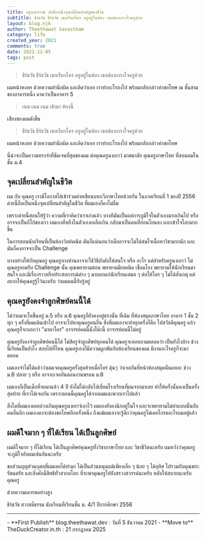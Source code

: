 ```yaml
---
title: ครูนงเยาวน์ กับอีกหนึ่งจุดเปลี่ยนสำคัญของชีวิต
subtitle: ธีร์ธวัช ธีร์ธวัช เธอเรียกใคร ครูอยู่ในห้อง เธอต้องเกรงใจครูด้วย
layout: blog.njk
author: Theethawat Savastham
category: life
created_year: 2021
comments: true
date: 2021-12-05
tags: post
---
```


> ธีร์ธวัช ธีร์ธวัช เธอเรียกใคร ครูอยู่ในห้อง เธอต้องเกรงใจครูด้วย

ผมหน้าหงอย ด้วยความสำนึกผิด และคิดว่าเออ เราทำอะไรลงไป พร้อมกลับกล่าวคำขอโทษ ณ ชั้นสามของอาคารหนึ่ง คาดว่าเป็นอาคาร 5

> เนม เนม เนม เข้ามา ห้องนี้

เสียงของผมดังขึ้น

> ธีร์ธวัช ธีร์ธวัช เธอเรียกใคร ครูอยู่ในห้อง เธอต้องเกรงใจครูด้วย

ผมหน้าหงอย ด้วยความสำนึกผิด และคิดว่าเออ เราทำอะไรลงไป พร้อมกลับกล่าวคำขอโทษ

นี่น่าจะเป็นความทรงจำที่ชัดเจนที่สุดของผม ต่อคุณครูนงเยาว์ มาศมาลัย คุณครูภาษาไทย ที่สอนผมในชั้น ม.4

## จุดเปลี่ยนสำคัญในชีวิต

ผม กับ คุณครู เรามีโอกาสได้เข้าร่วมค่ายเขียนบทกวีภาษาไทยด้วยกัน ในภาคเรียนที่ 1 ของปี 2556 ค่ายนี้ถือเป็นหนึ่งจุดเปลี่ยนสำคัญในชีวิต ที่ผมเองก็คงไม่ลืม

เพราะค่ายนี้สอนให้รู้ว่า ความที่เราคิดว่าเราเก่งแล้ว บางทีมันเป็นแค่การภูมิใจในตัวเองมากเกินไป หรือ อาจจะเป็นอีโก้ของเรา ผมเองที่หยิ่งในตัวเองเหลือเกิน กลับมาเป็นคนที่อ่อนโยนลง และเข้าใจโลกมากขึ้น

ในการสอนนักเรียนที่เป็นห้องวิทย์คณิต มันก็แน่นอนว่าเด็กอาจจะไม่ได้สนใจเนื้อหาวิชามากนัก และมันก็คงอาจจะเป็น Challenge

บางอย่างให้กับคุณครู คุณครูบางท่านอาจจะใช้วิธีบังคับให้สนใจ หรือ อะไร แต่สำหรับครูนงเยาว์ ไม่ คุณครูยอมรับ Challenge นั้น คุณพยายามสอน พยายามมีเทคนิค เชื่อมโยง พยายามให้นักเรียนมาสนใจ และมีเรื่องราวหรือประสบการณ์ต่าง ๆ มาบอกแก่นักเรียนเสมอ ๆ ต่อให้ใคร ๆ ไม่ได้สังเกตุ แต่อยากให้คุณครูรู้ไว้นะครับ ว่าผมคนนี้รับรู้อยู่

## คุณครูยังคงจำลูกศิษย์คนนี้ได้

ไม่ว่าผมจะโตขึ้นอยู่ ม.5 หรือ ม.6 คุณครูก็ยังคงอยู่ตรงนั้น ที่เดิม ที่ห้องสมุดภาษาไทย อาคาร 1 ชั้น 2 ทุก ๆ ครั้งที่ผมเดินเข้าไป อาจจะไปหาคุณครูคนอื่น สิ่งที่ผมเองจะทำทุกครั้งก็คือ ไปสวัสดีคุณครู แล้วคุณครูก็จะบอกว่า "มาหาใคร" อาจารย์คนนี้นั่งโต๊ะนี้ อาจารย์คนนี้ไม่อยู่

คุณครูยังคงจำลูกศิษย์คนนี้ได้ ไม่สิครูจำลูกศิษย์ทุกคนได้ คุณครูจะคอยถามตลอดว่า เป็นยังไงบ้าง ช่วงนี้เรียนเป็นยังไง สอบได้ที่ไหน คุณครูเองก็มีความผูกพันกับห้องเรียนของผม มีงานอะไรครูก็จะมาตลอด

ผมเองจำไม่ได้แล้วว่าผมเจอคุณครูครั้งสุดท้ายเมื่อไหร่ คุ้นๆ ว่าเจอกันที่หน้าห้องสมุดนั่นแหละ ช่วง ม.6 ปลาย ๆ หรือ อาจจะเจอกันตอนงานพรอม ม.6

ผมเองก็เป็นเด็กที่จบมาแล้ว 4 ปี ยังไม่ได้กลับไปเยี่ยมโรงเรียนที่ผมจากมาเลย ทำให้ครั้งนั้นคงเป็นครั้งสุดท้าย ที่เราได้เจอกัน เพราะตอนนี้คุณครูได้จากผมและพวกเราไปแล้ว

สิ่งใดที่ผมเองเคยล่วงเกินคุณครูนงเยาว์เอาไว้ ผมเองยังคงนึกอยู่ในใจ และจะพยายามไม่ทำแบบนั้นกับคนอื่นอีก ผมเองคงจะต้องขอโทษอีกครั้งหนึ่ง ถึงแม้ผมเองจะรู้ดีกว่าคุณครูไม่เคยโกรธอะไรผมอยู่แล้ว

## ผมดีใจมาก ๆ ที่ได้เรียน ได้เป็นลูกศิษย์

ผมดีใจมาก ๆ ที่ได้เรียน ได้เป็นลูกศิษย์คุณครูทั้งวิชาภาษาไทย และ วิชาชีวิตนะครับ ผมหวังว่าคุณครูจะภูมิใจกับผมเช่นกันนะครับ

ขอส่วนบุญส่วนกุศลที่ผมเคยได้ทำมา ได้เป็นส่วนหนุนแม้เพียงเล็ก ๆ น้อย ๆ ได้อุทิศ ไปรวมกับคุณพระรัตนตรัย และสิ่งศักดิ์สิทธิทั่วสากลโลก ที่จะพาคุณครูไปยังสรวงสวรรค์นะครับ หลับให้สบายนะครับคุณครู

ด้วยความเคารพอย่างสูง

ธีร์ธวัช สวาสดิ์ธรรม
นักเรียนที่เรียนชั้น ม. 4/1 ปีการศึกษา 2556

<hr/>
- **First Publish** blog.theethawat.dev : วันที่ 5 ธันวาคม 2021
- **Move to**  TheDuckCreator.in.th : 21 กรกฎาคม 2025

